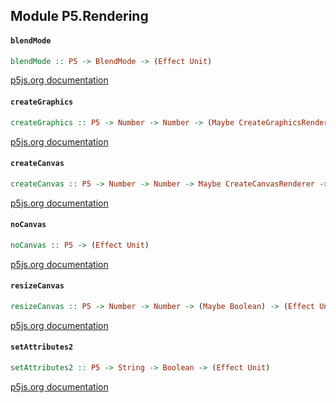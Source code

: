 ## Module P5.Rendering

#### `blendMode`

``` purescript
blendMode :: P5 -> BlendMode -> (Effect Unit)
```

[p5js.org documentation](https://p5js.org/reference/#/p5/blendMode)

#### `createGraphics`

``` purescript
createGraphics :: P5 -> Number -> Number -> (Maybe CreateGraphicsRenderer) -> Graphics
```

[p5js.org documentation](https://p5js.org/reference/#/p5/createGraphics)

#### `createCanvas`

``` purescript
createCanvas :: P5 -> Number -> Number -> Maybe CreateCanvasRenderer -> Effect Element
```

[p5js.org documentation](https://p5js.org/reference/#/p5/createCanvas)

#### `noCanvas`

``` purescript
noCanvas :: P5 -> (Effect Unit)
```

[p5js.org documentation](https://p5js.org/reference/#/p5/noCanvas)

#### `resizeCanvas`

``` purescript
resizeCanvas :: P5 -> Number -> Number -> (Maybe Boolean) -> (Effect Unit)
```

[p5js.org documentation](https://p5js.org/reference/#/p5/resizeCanvas)

#### `setAttributes2`

``` purescript
setAttributes2 :: P5 -> String -> Boolean -> (Effect Unit)
```

[p5js.org documentation](https://p5js.org/reference/#/p5/setAttributes)


